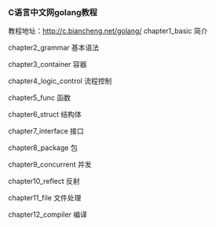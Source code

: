 ### C语言中文网golang教程
教程地址：http://c.biancheng.net/golang/
chapter1_basic 简介

chapter2_grammar 基本语法

chapter3_container  容器

chapter4_logic_control 流程控制

chapter5_func 函数

chapter6_struct 结构体

chapter7_interface 接口

chapter8_package 包

chapter9_concurrent 并发

chapter10_reflect 反射

chapter11_file 文件处理

chapter12_compiler 编译